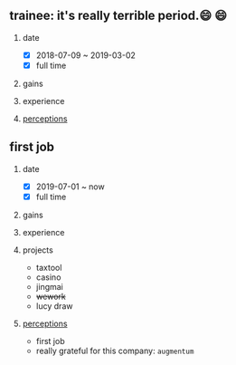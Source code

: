 ## trainee: it's really terrible period.😄 😄

1. date

   - [x] 2018-07-09 ~ 2019-03-02
   - [x] full time

2. gains

3. experience

4. [perceptions](./)

## first job

1. date

   - [x] 2019-07-01 ~ now
   - [x] full time

2. gains

3. experience

4. projects

    - taxtool
    - casino
    - jingmai
    - ~~wework~~
    - lucy draw

5. [perceptions](./)

   - first job
   - really grateful for this company: `augmentum`

